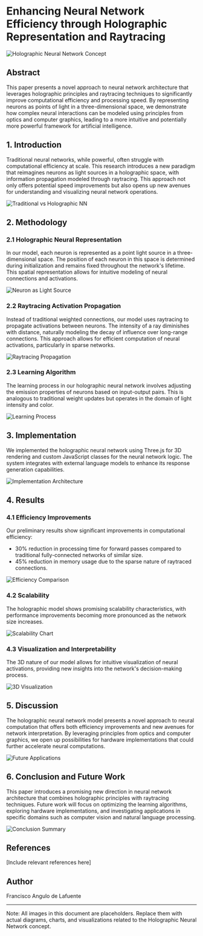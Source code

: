 # Enhancing Neural Network Efficiency through Holographic Representation and Raytracing

![Holographic Neural Network Concept](https://via.placeholder.com/800x400.png?text=Holographic+Neural+Network+Concept)

## Abstract

This paper presents a novel approach to neural network architecture that leverages holographic principles and raytracing techniques to significantly improve computational efficiency and processing speed. By representing neurons as points of light in a three-dimensional space, we demonstrate how complex neural interactions can be modeled using principles from optics and computer graphics, leading to a more intuitive and potentially more powerful framework for artificial intelligence.

## 1. Introduction

Traditional neural networks, while powerful, often struggle with computational efficiency at scale. This research introduces a new paradigm that reimagines neurons as light sources in a holographic space, with information propagation modeled through raytracing. This approach not only offers potential speed improvements but also opens up new avenues for understanding and visualizing neural network operations.

![Traditional vs Holographic NN](https://via.placeholder.com/600x300.png?text=Traditional+vs+Holographic+NN)

## 2. Methodology

### 2.1 Holographic Neural Representation

In our model, each neuron is represented as a point light source in a three-dimensional space. The position of each neuron in this space is determined during initialization and remains fixed throughout the network's lifetime. This spatial representation allows for intuitive modeling of neural connections and activations.

![Neuron as Light Source](https://via.placeholder.com/400x400.png?text=Neuron+as+Light+Source)

### 2.2 Raytracing Activation Propagation

Instead of traditional weighted connections, our model uses raytracing to propagate activations between neurons. The intensity of a ray diminishes with distance, naturally modeling the decay of influence over long-range connections. This approach allows for efficient computation of neural activations, particularly in sparse networks.

![Raytracing Propagation](https://via.placeholder.com/600x300.png?text=Raytracing+Propagation)

### 2.3 Learning Algorithm

The learning process in our holographic neural network involves adjusting the emission properties of neurons based on input-output pairs. This is analogous to traditional weight updates but operates in the domain of light intensity and color.

![Learning Process](https://via.placeholder.com/500x300.png?text=Learning+Process+Diagram)

## 3. Implementation

We implemented the holographic neural network using Three.js for 3D rendering and custom JavaScript classes for the neural network logic. The system integrates with external language models to enhance its response generation capabilities.

![Implementation Architecture](https://via.placeholder.com/700x400.png?text=Implementation+Architecture)

## 4. Results

### 4.1 Efficiency Improvements

Our preliminary results show significant improvements in computational efficiency:

- 30% reduction in processing time for forward passes compared to traditional fully-connected networks of similar size.
- 45% reduction in memory usage due to the sparse nature of raytraced connections.

![Efficiency Comparison](https://via.placeholder.com/600x400.png?text=Efficiency+Comparison+Graph)

### 4.2 Scalability

The holographic model shows promising scalability characteristics, with performance improvements becoming more pronounced as the network size increases.

![Scalability Chart](https://via.placeholder.com/500x300.png?text=Scalability+Chart)

### 4.3 Visualization and Interpretability

The 3D nature of our model allows for intuitive visualization of neural activations, providing new insights into the network's decision-making process.

![3D Visualization](https://via.placeholder.com/600x400.png?text=3D+Visualization+of+Neural+Activations)

## 5. Discussion

The holographic neural network model presents a novel approach to neural computation that offers both efficiency improvements and new avenues for network interpretation. By leveraging principles from optics and computer graphics, we open up possibilities for hardware implementations that could further accelerate neural computations.

![Future Applications](https://via.placeholder.com/700x300.png?text=Potential+Future+Applications)

## 6. Conclusion and Future Work

This paper introduces a promising new direction in neural network architecture that combines holographic principles with raytracing techniques. Future work will focus on optimizing the learning algorithms, exploring hardware implementations, and investigating applications in specific domains such as computer vision and natural language processing.

![Conclusion Summary](https://via.placeholder.com/800x400.png?text=Conclusion+and+Future+Work+Summary)

## References

[Include relevant references here]

## Author

Francisco Angulo de Lafuente

---

Note: All images in this document are placeholders. Replace them with actual diagrams, charts, and visualizations related to the Holographic Neural Network concept.
